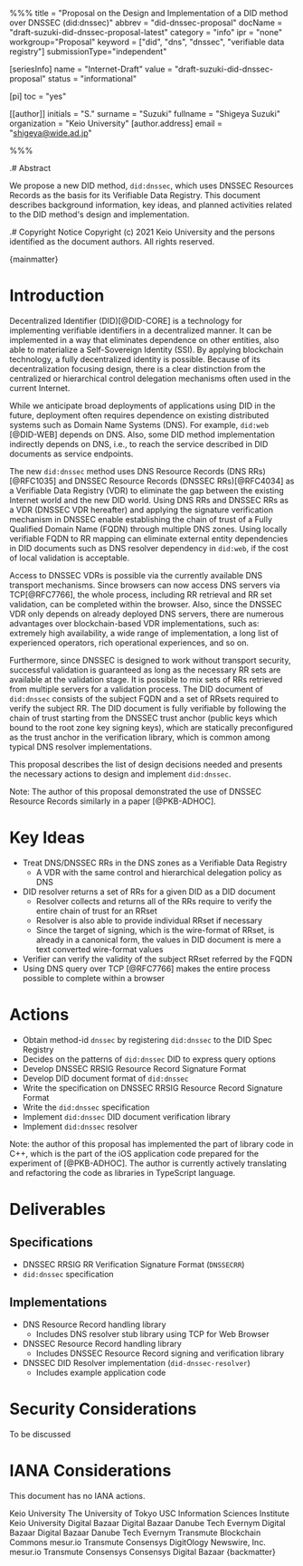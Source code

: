%%%
title = "Proposal on the Design and Implementation of a DID method over DNSSEC (did:dnssec)"
abbrev = "did-dnssec-proposal"
docName = "draft-suzuki-did-dnssec-proposal-latest"
category = "info"
ipr = "none"
workgroup="Proposal"
keyword = ["did", "dns", "dnssec", "verifiable data registry"]
submissionType="independent"

[seriesInfo]
name = "Internet-Draft"
value = "draft-suzuki-did-dnssec-proposal"
status = "informational"

[pi]
toc = "yes"

[[author]]
initials = "S."
surname = "Suzuki"
fullname = "Shigeya Suzuki"
organization = "Keio University"
  [author.address]
   email = "shigeya@wide.ad.jp"

%%%

.# Abstract

We propose a new DID method, `did:dnssec`, which uses DNSSEC Resources Records as the basis for its Verifiable Data Registry. This document describes background information, key ideas, and planned activities related to the DID method's design and implementation.

.# Copyright Notice
Copyright (c) 2021 Keio University and the persons identified as the document authors. All rights reserved.

{mainmatter}

# Introduction

Decentralized Identifier (DID)[@DID-CORE] is a technology for implementing verifiable identifiers in a decentralized manner. It can be implemented in a way that eliminates dependence on other entities, also able to materialize a Self-Sovereign Identity (SSI). By applying blockchain technology, a fully decentralized identity is possible. Because of its decentralization focusing design, there is a clear distinction from the centralized or hierarchical control delegation mechanisms often used in the current Internet.

While we anticipate broad deployments of applications using DID in the future, deployment often requires dependence on existing distributed systems such as Domain Name Systems (DNS). For example, `did:web` [@DID-WEB] depends on DNS. Also, some DID method implementation indirectly depends on DNS, i.e., to reach the service described in DID documents as service endpoints.

The new `did:dnssec` method uses DNS Resource Records (DNS RRs)[@RFC1035] and DNSSEC Resource Records (DNSSEC RRs)[@RFC4034] as a Verifiable Data Registry (VDR) to eliminate the gap between the existing Internet world and the new DID world. Using DNS RRs and DNSSEC RRs as a VDR (DNSSEC VDR hereafter) and applying the signature verification mechanism in DNSSEC enable establishing the chain of trust of a Fully Qualified Domain Name (FQDN) through multiple DNS zones. Using locally verifiable FQDN to RR mapping can eliminate external entity dependencies in DID documents such as DNS resolver dependency in `did:web`, if the cost of local validation is acceptable.

Access to DNSSEC VDRs is possible via the currently available DNS transport mechanisms. Since browsers can now access DNS servers via TCP[@RFC7766], the whole process, including RR retrieval and RR set validation, can be completed within the browser. Also, since the DNSSEC VDR only depends on already deployed DNS servers, there are numerous advantages over blockchain-based VDR implementations, such as: extremely high availability, a wide range of implementation, a long list of experienced operators, rich operational experiences, and so on.

Furthermore, since DNSSEC is designed to work without transport security, successful validation is guaranteed as long as the necessary RR sets are available at the validation stage. It is possible to mix sets of RRs retrieved from multiple servers for a validation process. The DID document of `did:dnssec` consists of the subject FQDN and a set of RRsets required to verify the subject RR. The DID document is fully verifiable by following the chain of trust starting from the DNSSEC trust anchor (public keys which bound to the root zone key signing keys), which are statically preconfigured as the trust anchor in the verification library, which is common among typical DNS resolver implementations.

This proposal describes the list of design decisions needed and presents the necessary actions to design and implement `did:dnssec`.

Note: The author of this proposal demonstrated the use of DNSSEC Resource Records similarly in a paper [@PKB-ADHOC].

# Key Ideas

- Treat DNS/DNSSEC RRs in the DNS zones as a Verifiable Data Registry
  - A VDR with the same control and hierarchical delegation policy as DNS
- DID resolver returns a set of RRs for a given DID as a DID document
  - Resolver collects and returns all of the RRs require to verify the entire chain of trust for an RRset
  - Resolver is also able to provide individual RRset if necessary
  - Since the target of signing, which is the wire-format of RRset, is already in a canonical form, the values in DID document is mere a text converted wire-format values
- Verifier can verify the validity of the subject RRset referred by the FQDN
- Using DNS query over TCP [@RFC7766] makes the entire process possible to complete within a browser

# Actions

- Obtain method-id `dnssec` by registering `did:dnssec` to the DID Spec Registry
- Decides on the patterns of `did:dnssec` DID to express query options
- Develop DNSSEC RRSIG Resource Record Signature Format
- Develop DID document format of `did:dnssec`
- Write the specification on DNSSEC RRSIG Resource Record Signature Format
- Write the `did:dnssec` specification
- Implement `did:dnssec` DID document verification library
- Implement `did:dnssec` resolver

Note: the author of this proposal has implemented the part of library code in C++, which is the part of the iOS application code prepared for the experiment of [@PKB-ADHOC]. The author is currently actively translating and refactoring the code as libraries in TypeScript language.

# Deliverables

## Specifications

- DNSSEC RRSIG RR Verification Signature Format (`DNSSECRR`)
- `did:dnssec` specification

## Implementations

- DNS Resource Record handling library
  - Includes DNS resolver stub library using TCP for Web Browser
- DNSSEC Resource Record handling library
  - Includes DNSSEC Resource Record signing and verification library
- DNSSEC DID Resolver implementation (`did-dnssec-resolver`)
  - Includes example application code

# Security Considerations

To be discussed

# IANA Considerations

This document has no IANA actions.

<reference anchor='PKB-ADHOC' target='https://ci.nii.ac.jp/naid/110008736794'>
    <front>
        <title>Public Key based Authentication Scheme for Ad-hoc Network Nodes Using DNSSEC Resource Records</title>
        <author initials='S.' surname='Suzuki' fullname='Shigeya Suzuki'>
            <organization>Keio University</organization>
        </author>
        <author initials='T.' surname='Ishihara' fullname='Tomohiro Ishihara'>
            <organization>The University of Tokyo</organization>
        </author>
        <author initials='B.' surname='Manning' fullname='Bill Manning'>
            <organization>USC Information Sciences Institute</organization>
        </author>
        <author initials='J.' surname='Murai' fullname='Jun Murai'>
            <organization>Keio University</organization>
        </author>
        <date year='2012'/>
    </front>
</reference>

<reference anchor='DID-CORE' target='https://www.w3.org/TR/2021/PR-did-core-20210803/'>
    <front>
        <title>Decentralized Identifiers (DIDs) v1.0 - Core architecture, data model, and representations (W3C Proposed Recommendation)</title>
        <author initials='M.' surname='Sporny' fullname='Manu Sporny' role='editor'>
            <organization>Digital Bazaar</organization>
        </author>
        <author initials='A.' surname='Guy' fullname='Amy Guy' role='editor'>
            <organization>Digital Bazaar</organization>
        </author>
        <author initials='M.' surname='Sabadello' fullname='Markus Sabadello' role='editor'>
            <organization>Danube Tech</organization>
        </author>
        <author initials='D.' surname='Reed' fullname='Drummond Reed' role='editor'>
            <organization>Evernym</organization>
        </author>
        <author initials='M.' surname='Sporny' fullname='Manu Sporny'>
          <organization>Digital Bazaar</organization>
        </author>
        <author initials='D.' surname='Longley' fullname='Dave Longley'>
          <organization>Digital Bazaar</organization>
        </author>
        <author initials='M.' surname='Sabadello' fullname='Markus Sabadello'>
          <organization>Danube Tech</organization>
        </author>
        <author initials='D.' surname='Reed' fullname='Drummond Reed'>
          <organization>Evernym</organization>
        </author>
        <author initials='O.' surname='Steele' fullname='Orie Steele'>
          <organization>Transmute</organization>
        </author>
        <author initials='C.' surname='Allen' fullname='Christopher Allen'>
          <organization>Blockchain Commons</organization>
        </author>
        <date year='2021' month='8' date='3'/>
    </front>
</reference>

<reference anchor='DID-WEB' target='https://w3c-ccg.github.io/did-method-web/'>
    <front>
        <title>did:web Method Specification - Draft Community Group Report 26 July 2021</title>
        <author initials='M.' surname='Prorock' fullname='Michael Prorock' role='editor'>
            <organization>mesur.io</organization>
        </author>
        <author initials='O.' surname='Steele' fullname='Orie Steele' role='editor'>
          <organization>Transmute</organization>
        </author>
        <author initials='O.' surname='Terbu' fullname='Oliver Terbu' role='editor'>
          <organization>Consensys</organization>
        </author>
        <author initials='C.' surname='Christian' fullname='Christian Gribneau'>
            <organization>DigitOlogy Newswire, Inc.</organization>
        </author>
        <author initials='M.' surname='Prorock' fullname='Michael Prorock'>
            <organization>mesur.io</organization>
        </author>
        <author initials='O.' surname='Steele' fullname='Orie Steele'>
          <organization>Transmute</organization>
        </author>
        <author initials='O.' surname='Terbu' fullname='Oliver Terbu'>
          <organization>Consensys</organization>
        </author>
        <author initials='M.' surname='Mike' fullname='Mike Xu'>
          <organization>Consensys</organization>
        </author>
        <author initials='D.' surname='Dmitri' fullname='Dmitri Zagidulin'>
          <organization>Digital Bazaar</organization>
        </author>
        <date year='2021' month='6' date='26'/>
    </front>
</reference>
{backmatter}
